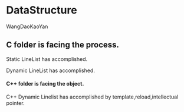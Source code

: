 # DataStructure
WangDaoKaoYan

## C folder is facing the process.



Static LineList has accomplished.

Dynamic  LineList has accomplished.



#### C++ folder is facing the object.

C++ Dynamic Linelist has accomplished by template,reload,intellectual pointer.

